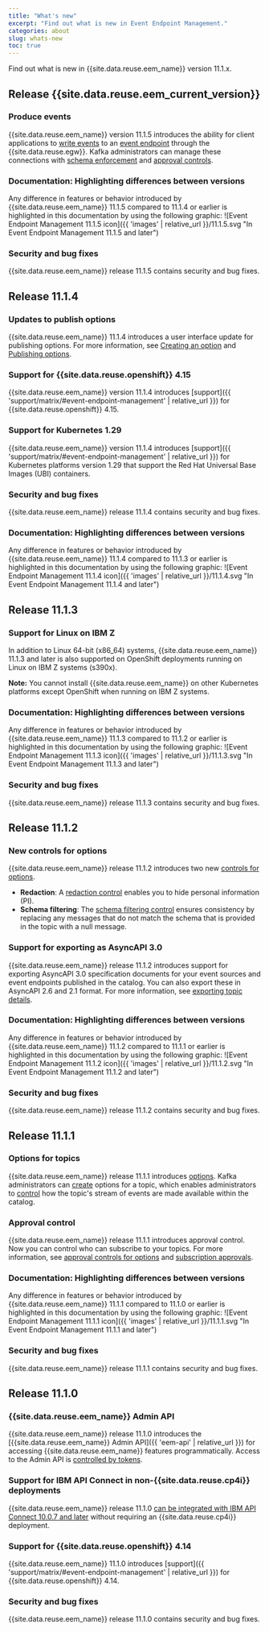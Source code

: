 ```yaml
---
title: "What's new"
excerpt: "Find out what is new in Event Endpoint Management."
categories: about
slug: whats-new
toc: true
---
```


Find out what is new in {{site.data.reuse.eem_name}} version 11.1.x.

## Release {{site.data.reuse.eem_current_version}}

### Produce events

{{site.data.reuse.eem_name}} version 11.1.5 introduces the ability for client applications to [write events](../key-concepts/#produce) to an [event endpoint](../key-concepts/#event-endpoint) through the {{site.data.reuse.egw}}. Kafka administrators can manage these connections with [schema enforcement](../../describe/option-controls/#schema-enforcement) and [approval controls](../../describe/option-controls/#approval-controls). 

### Documentation: Highlighting differences between versions

Any difference in features or behavior introduced by {{site.data.reuse.eem_name}} 11.1.5 compared to 11.1.4 or earlier is highlighted in this documentation by using the following graphic: ![Event Endpoint Management 11.1.5 icon]({{ 'images' | relative_url }}/11.1.5.svg "In Event Endpoint Management 11.1.5 and later")

### Security and bug fixes

{{site.data.reuse.eem_name}} release 11.1.5 contains security and bug fixes.


## Release 11.1.4

### Updates to publish options

{{site.data.reuse.eem_name}} 11.1.4 introduces a user interface update for publishing options. For more information, see [Creating an option](../../describe/managing-topics#create_option) and [Publishing options](../../describe/publishing-topics).

### Support for {{site.data.reuse.openshift}} 4.15

{{site.data.reuse.eem_name}} version 11.1.4 introduces [support]({{ 'support/matrix/#event-endpoint-management' | relative_url }}) for {{site.data.reuse.openshift}} 4.15.

### Support for Kubernetes 1.29

{{site.data.reuse.eem_name}} version 11.1.4 introduces [support]({{ 'support/matrix/#event-endpoint-management' | relative_url }}) for Kubernetes platforms version 1.29 that support the Red Hat Universal Base Images (UBI) containers.

### Security and bug fixes

{{site.data.reuse.eem_name}} release 11.1.4 contains security and bug fixes.

### Documentation: Highlighting differences between versions

Any difference in features or behavior introduced by {{site.data.reuse.eem_name}} 11.1.4 compared to 11.1.3 or earlier is highlighted in this documentation by using the following graphic: ![Event Endpoint Management 11.1.4 icon]({{ 'images' | relative_url }}/11.1.4.svg "In Event Endpoint Management 11.1.4 and later")

## Release 11.1.3

### Support for Linux on IBM Z

In addition to Linux 64-bit (x86_64) systems, {{site.data.reuse.eem_name}} 11.1.3 and later is also supported on OpenShift deployments running on Linux on IBM Z systems (s390x).

**Note:** You cannot install {{site.data.reuse.eem_name}} on other Kubernetes platforms except OpenShift when running on IBM Z systems.

### Documentation: Highlighting differences between versions

Any difference in features or behavior introduced by {{site.data.reuse.eem_name}} 11.1.3 compared to 11.1.2 or earlier is highlighted in this documentation by using the following graphic: ![Event Endpoint Management 11.1.3 icon]({{ 'images' | relative_url }}/11.1.3.svg "In Event Endpoint Management 11.1.3 and later")

### Security and bug fixes

{{site.data.reuse.eem_name}} release 11.1.3 contains security and bug fixes.

## Release 11.1.2

### New controls for options

{{site.data.reuse.eem_name}} release 11.1.2 introduces two new [controls for options](../../describe/option-controls).
  * **Redaction**: A [redaction control](../../describe/option-controls#redaction) enables you to hide personal information (PI).
  * **Schema filtering**: The [schema filtering control](../../describe/option-controls#schema-filter) ensures consistency by replacing any messages that do not match the schema that is provided in the topic with a null message.

### Support for exporting as AsyncAPI 3.0

{{site.data.reuse.eem_name}} release 11.1.2 introduces support for exporting AsyncAPI 3.0 specification documents for your event sources and event endpoints published in the catalog. You can also export these in AsyncAPI 2.6 and 2.1 format. For more information, see [exporting topic details](../../consume-subscribe/discovering-topics#exporting-topic-details).

### Documentation: Highlighting differences between versions

Any difference in features or behavior introduced by {{site.data.reuse.eem_name}} 11.1.2 compared to 11.1.1 or earlier is highlighted in this documentation by using the following graphic: ![Event Endpoint Management 11.1.2 icon]({{ 'images' | relative_url }}/11.1.2.svg "In Event Endpoint Management 11.1.2 and later")

### Security and bug fixes

{{site.data.reuse.eem_name}} release 11.1.2 contains security and bug fixes.

## Release 11.1.1

### Options for topics

{{site.data.reuse.eem_name}} release 11.1.1 introduces [options](../../about/key-concepts#option). Kafka administrators can [create](../../describe/managing-topics#create_option) options for a topic, which enables administrators to [control](../../describe/adding-topics/) how the topic's stream of events are made available within the catalog.

### Approval control

{{site.data.reuse.eem_name}} release 11.1.1 introduces approval control. Now you can control who can subscribe to your topics. For more information, see [approval controls for options](../../describe/option-controls#approval-controls) and [subscription approvals](../../consume-subscribe/approval-requests).

### Documentation: Highlighting differences between versions

Any difference in features or behavior introduced by {{site.data.reuse.eem_name}} 11.1.1 compared to 11.1.0 or earlier is highlighted in this documentation by using the following graphic: ![Event Endpoint Management 11.1.1 icon]({{ 'images' | relative_url }}/11.1.1.svg "In Event Endpoint Management 11.1.1 and later")

### Security and bug fixes

{{site.data.reuse.eem_name}} release 11.1.1 contains security and bug fixes.

## Release 11.1.0


### {{site.data.reuse.eem_name}} Admin API

{{site.data.reuse.eem_name}} release 11.1.0 introduces the [{{site.data.reuse.eem_name}} Admin API]({{ 'eem-api' | relative_url }}) for accessing {{site.data.reuse.eem_name}} features programmatically. Access to the Admin API is [controlled by tokens](../../security/api-tokens).

### Support for IBM API Connect in non-{{site.data.reuse.cp4i}} deployments

{{site.data.reuse.eem_name}} release 11.1.0 [can be integrated with IBM API Connect 10.0.7 and later](../../integrating-with-apic/overview) without requiring an {{site.data.reuse.cp4i}} deployment.

### Support for {{site.data.reuse.openshift}} 4.14

{{site.data.reuse.eem_name}} 11.1.0 introduces [support]({{ 'support/matrix/#event-endpoint-management' | relative_url }}) for {{site.data.reuse.openshift}} 4.14.

### Security and bug fixes

{{site.data.reuse.eem_name}} release 11.1.0 contains security and bug fixes.

